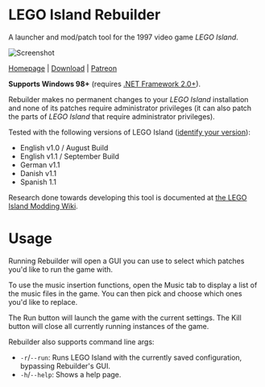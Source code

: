# LEGO Island Rebuilder

A launcher and mod/patch tool for the 1997 video game *LEGO Island*.

![Screenshot](https://i.imgur.com/vAXy68m.png)

[Homepage](https://www.legoisland.org/rebuilder) | [Download](https://github.com/itsmattkc/LEGOIslandRebuilder/releases/download/continuous/Rebuilder.exe) | [Patreon](https://www.patreon.com/mattkc)

**Supports Windows 98+** (requires [.NET Framework 2.0+](http://web.archive.org/web/20051201020101/http://download.microsoft.com/download/5/6/7/567758a3-759e-473e-bf8f-52154438565a/dotnetfx.exe)).

Rebuilder makes no permanent changes to your *LEGO Island* installation and none of its patches require administrator privileges (it can also patch the parts of *LEGO Island* that require administrator privileges).

Tested with the following versions of LEGO Island ([identify your version](https://www.legoisland.org/wiki/index.php/LEGO_Island_Versions)):
* English v1.0 / August Build
* English v1.1 / September Build
* German v1.1
* Danish v1.1
* Spanish 1.1

Research done towards developing this tool is documented at [the LEGO Island Modding Wiki](http://www.legoisland.org/).

# Usage

Running Rebuilder will open a GUI you can use to select which patches you'd like to run the game with.

To use the music insertion functions, open the Music tab to display a list of the music files in the game. You can then pick and choose which ones you'd like to replace.

The Run button will launch the game with the current settings. The Kill button will close all currently running instances of the game.

Rebuilder also supports command line args:
* `-r`/`--run`: Runs LEGO Island with the currently saved configuration, bypassing Rebuilder's GUI. 
* `-h`/`--help`: Shows a help page.
